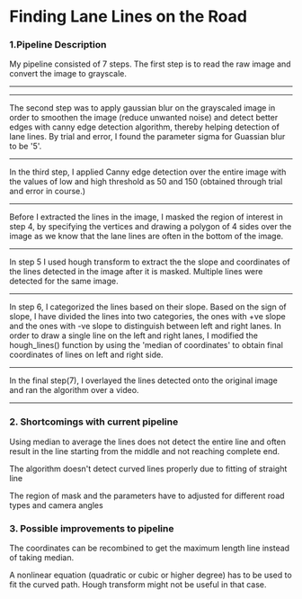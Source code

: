 # **Finding Lane Lines on the Road** 

### 1.Pipeline Description

My pipeline consisted of 7 steps. The first step is to read the raw image and convert the image to grayscale.

[//]: # (Image References)

[image1]: ./writeup_images/1.png "Original"

---
[//]: # (Image References)

[image1]: ./writeup_images/2.png "Grayscale"

---

The second step was to apply gaussian blur on the grayscaled image in order to smoothen the image (reduce unwanted noise) and detect better edges with canny edge detection algorithm, thereby helping detection of lane lines. By trial and error, I found the parameter sigma for Guassian blur to be '5'.

[//]: # (Image References)

[image1]: ./writeup_images/3.png "Gaussian Blur"

---
In the third step, I applied Canny edge detection over the entire image with the values of low and high threshold as 50 and 150 (obtained through trial and error in course.)

[//]: # (Image References)

[image1]: ./writeup_images/4.png "Canny Edge"

---
Before I extracted the lines in the image, I masked the region of interest in step 4, by specifying the vertices and drawing a polygon of 4 sides over the image as we know that the lane lines are often in the bottom of the image.

[//]: # (Image References)

[image1]: ./writeup_images/5.png "Region of Interest"

---
In step 5 I used hough transform to extract the the slope and coordinates of the lines detected in the image after it is masked. Multiple lines were detected for the same image.

[//]: # (Image References)

[image1]: ./writeup_images/8.png "Hough Transform"

---
In step 6, I categorized the lines based on their slope. Based on the sign of slope, I have divided the lines into two categories, the ones with +ve slope and the ones with -ve slope to distinguish between left and right lanes. In order to draw a single line on the left and right lanes, I modified the hough_lines() function by using the 'median of coordinates' to obtain final coordinates of lines on left and right side.

[//]: # (Image References)

[image1]: ./writeup_images/6.png "Hough Transform with median averaging"

---
In the final step(7), I overlayed the lines detected onto the original image and ran the algorithm over a video.


[//]: # (Image References)

[image1]: ./writeup_images/7.png "Final Image with lane lines"

---
### 2. Shortcomings with current pipeline

Using median to average the lines does not detect the entire line and often result in the line starting from the middle and not reaching complete end. 

The algorithm doesn't detect curved lines properly due to fitting of straight line

The region of mask and the parameters have to adjusted for different road types and camera angles


### 3. Possible improvements to pipeline

The coordinates can be recombined to get the maximum length line instead of taking median.

A nonlinear equation (quadratic or cubic or higher degree) has to be used to fit the curved path. Hough transform might not be useful in that case. 
